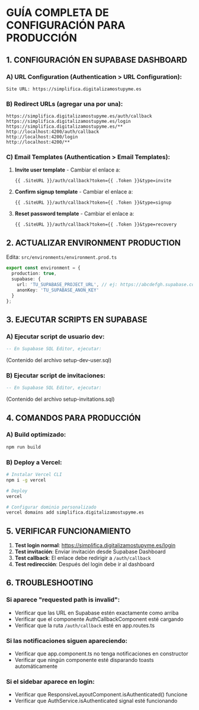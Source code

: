 # GUÍA COMPLETA DE CONFIGURACIÓN PARA PRODUCCIÓN

## 1. CONFIGURACIÓN EN SUPABASE DASHBOARD

### A) URL Configuration (Authentication > URL Configuration):
```
Site URL: https://simplifica.digitalizamostupyme.es
```

### B) Redirect URLs (agregar una por una):
```
https://simplifica.digitalizamostupyme.es/auth/callback
https://simplifica.digitalizamostupyme.es/login
https://simplifica.digitalizamostupyme.es/**
http://localhost:4200/auth/callback
http://localhost:4200/login
http://localhost:4200/**
```

### C) Email Templates (Authentication > Email Templates):
1. **Invite user template** - Cambiar el enlace a:
   ```
   {{ .SiteURL }}/auth/callback?token={{ .Token }}&type=invite
   ```

2. **Confirm signup template** - Cambiar el enlace a:
   ```
   {{ .SiteURL }}/auth/callback?token={{ .Token }}&type=signup
   ```

3. **Reset password template** - Cambiar el enlace a:
   ```
   {{ .SiteURL }}/auth/callback?token={{ .Token }}&type=recovery
   ```

## 2. ACTUALIZAR ENVIRONMENT PRODUCTION

Edita: `src/environments/environment.prod.ts`

```typescript
export const environment = {
  production: true,
  supabase: {
    url: 'TU_SUPABASE_PROJECT_URL', // ej: https://abcdefgh.supabase.co
    anonKey: 'TU_SUPABASE_ANON_KEY'  
  }
};
```

## 3. EJECUTAR SCRIPTS EN SUPABASE

### A) Ejecutar script de usuario dev:
```sql
-- En Supabase SQL Editor, ejecutar:
```
(Contenido del archivo setup-dev-user.sql)

### B) Ejecutar script de invitaciones:
```sql
-- En Supabase SQL Editor, ejecutar:
```
(Contenido del archivo setup-invitations.sql)

## 4. COMANDOS PARA PRODUCCIÓN

### A) Build optimizado:
```bash
npm run build
```

### B) Deploy a Vercel:
```bash
# Instalar Vercel CLI
npm i -g vercel

# Deploy
vercel

# Configurar dominio personalizado
vercel domains add simplifica.digitalizamostupyme.es
```

## 5. VERIFICAR FUNCIONAMIENTO

1. **Test login normal**: https://simplifica.digitalizamostupyme.es/login
2. **Test invitación**: Enviar invitación desde Supabase Dashboard
3. **Test callback**: El enlace debe redirigir a `/auth/callback`
4. **Test redirección**: Después del login debe ir al dashboard

## 6. TROUBLESHOOTING

### Si aparece "requested path is invalid":
- Verificar que las URL en Supabase estén exactamente como arriba
- Verificar que el componente AuthCallbackComponent esté cargando
- Verificar que la ruta `/auth/callback` esté en app.routes.ts

### Si las notificaciones siguen apareciendo:
- Verificar que app.component.ts no tenga notificaciones en constructor
- Verificar que ningún componente esté disparando toasts automáticamente

### Si el sidebar aparece en login:
- Verificar que ResponsiveLayoutComponent.isAuthenticated() funcione
- Verificar que AuthService.isAuthenticated signal esté funcionando
